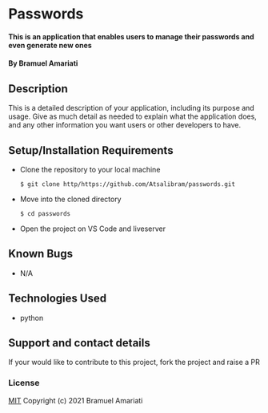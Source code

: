 # Passwords
#### This is an application that enables users to manage their passwords and even generate new ones
#### By Bramuel Amariati
## Description
This is a detailed description of your application, including its purpose and usage.  Give as much detail as needed to explain what the application does, and any other information you want users or other developers to have.
## Setup/Installation Requirements
* Clone the repository to your local machine
    ```
    $ git clone http/https://github.com/Atsalibram/passwords.git
    ```
* Move into the cloned directory
    ```
    $ cd passwords
    
* Open the project on VS Code and liveserver
## Known Bugs
* N/A
## Technologies Used
* python
## Support and contact details
If your would like to contribute to this project, fork the project and raise a PR
### License
[MIT](https://choosealicense.com/licenses/mit/)
Copyright (c) 2021 Bramuel Amariati